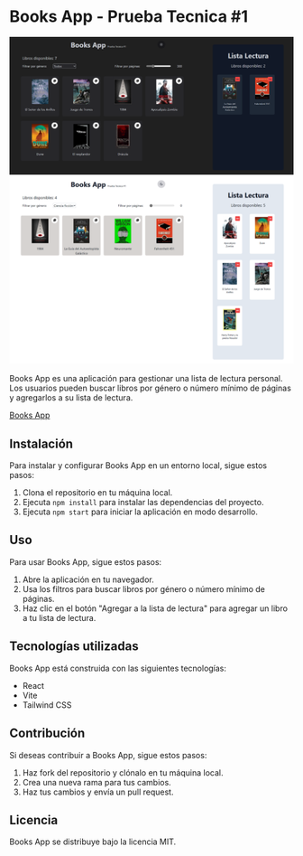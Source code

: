 # Books App - Prueba Tecnica #1 

![Screenshot #1](./public/sc-1.png)
![Screenshot #2](./public/sc-2.png)


Books App es una aplicación para gestionar una lista de lectura personal. Los usuarios pueden buscar libros por género o número mínimo de páginas y agregarlos a su lista de lectura.

[Books App](https://book-app-pt.netlify.app/)


## Instalación

Para instalar y configurar Books App en un entorno local, sigue estos pasos:

1. Clona el repositorio en tu máquina local.
2. Ejecuta `npm install` para instalar las dependencias del proyecto.
3. Ejecuta `npm start` para iniciar la aplicación en modo desarrollo.

## Uso

Para usar Books App, sigue estos pasos:

1. Abre la aplicación en tu navegador.
2. Usa los filtros para buscar libros por género o número mínimo de páginas.
3. Haz clic en el botón "Agregar a la lista de lectura" para agregar un libro a tu lista de lectura.

## Tecnologías utilizadas

Books App está construida con las siguientes tecnologías:

- React
- Vite
- Tailwind CSS

## Contribución

Si deseas contribuir a Books App, sigue estos pasos:

1. Haz fork del repositorio y clónalo en tu máquina local.
2. Crea una nueva rama para tus cambios.
3. Haz tus cambios y envía un pull request.

## Licencia

Books App se distribuye bajo la licencia MIT.
